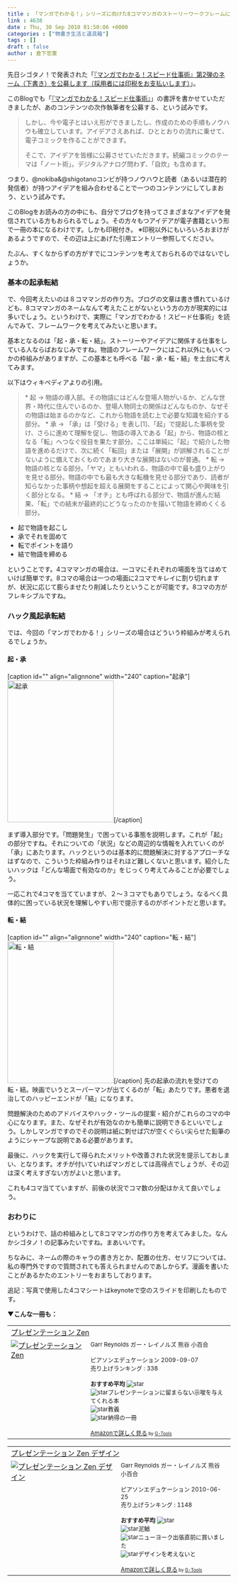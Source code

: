 ```yaml
---
title : 「マンガでわかる！」シリーズに向けた8コママンガのストーリーワークフレームについて
link : 4638
date : Thu, 30 Sep 2010 01:50:06 +0000
categories : ["物書き生活と道具箱"]
tags : []
draft : false
author : 倉下忠憲
---
```


先日シゴタノ！で発表された「<a href="http://cyblog.jp/modules/weblogs/4658">『マンガでわかる！スピード仕事術』第2弾のネーム（下書き）を公募します（採用者には印税をお支払いします）</a>」。

このBlogでも「<a href="https://rashita.net/blog/?p=4606">『マンガでわかる！スピード仕事術』</a>」の書評を書かせていただきましたが、あのコンテンツの次作執筆者を公募する、という試みです。

<blockquote>
しかし、今や電子とはいえ形ができましたし、作成のための手順もノウハウも確立しています。アイデアさえあれば、ひととおりの流れに乗せて、電子コミックを作ることができます。

そこで、アイデアを皆様に公募させていただきます。続編コミックのテーマは「ノート術」。デジタルアナログ問わず、「自炊」も含めます。
</blockquote>

つまり、@nokiba&@shigotanoコンビが持つノウハウと読者（あるいは潜在的発信者）が持つアイデアを組み合わせることで一つのコンテンツにしてしまおう、という試みです。

このBlogをお読みの方の中にも、自分でブログを持ってさまざまなアイデアを発信されている方もおられるでしょう。その方々もつアイデアが電子書籍という形で一冊の本になるわけです。しかも印税付き。
※印税以外にもいろいろおまけがあるようですので、その辺は上にあげた引用エントリー参照してください。

たぶん、すくなからずの方がすでにコンテンツを考えておられるのではないでしょうか。
<h3>基本の起承転結</h3>
で、今回考えたいのは８コママンガの作り方。ブログの文章は書き慣れているけども、8コママンガのネームなんて考えたことがないという方の方が現実的には多いでしょう。というわけで、実際に「マンガでわかる！スピード仕事術」を読んでみて、フレームワークを考えてみたいと思います。

基本となるのは「起・承・転・結」。ストーリーやアイデアに関係する仕事をしている人ならばおなじみですね。物語のフレームワークにはこれ以外にもいくつかの枠組みがありますが、この基本とも呼べる「起・承・転・結」を土台に考えてみます。

以下はウィキペディアよりの引用。

<blockquote>
    * 起 → 物語の導入部。その物語にはどんな登場人物がいるか、どんな世界・時代に住んでいるのか、登場人物同士の関係はどんなものか、なぜその物語は始まるのかなど、これから物語を読む上で必要な知識を紹介する部分。
    * 承 → 「承」は「受ける」を表し[1]、「起」で提起した事柄を受け、さらに進めて理解を促し、物語の導入である「起」から、物語の核となる「転」へつなぐ役目を果たす部分。ここは単純に「起」で紹介した物語を進めるだけで、次に続く「転回」または「展開」が誤解されることがないように備えておくものであまり大きな展開はないのが普通。
    * 転 → 物語の核となる部分。「ヤマ」ともいわれる、物語の中で最も盛り上がりを見せる部分。物語の中でも最も大きな転機を見せる部分であり、読者が知らなかった事柄や想起を超える展開をすることによって関心や興味を引く部分となる。
    * 結 → 「オチ」とも呼ばれる部分で、物語が進んだ結果、「転」での結末が最終的にどうなったのかを描いて物語を締めくくる部分。

</blockquote>
<ul>
	<li>起で物語を起こし</li>
	<li>承でそれを固めて</li>
	<li>転でポイントを語り</li>
	<li>結で物語を締める</li>
</ul>



ということです。4コママンガの場合は、一コマにそれぞれの場面を当てはめていけば簡単です。8コマの場合は一つの場面に2コマでキレイに割り切れますが、状況に応じて膨らませたり削減したりということが可能です。8コマの方がフレキシブルですね。

<h3>ハック風起承転結</h3>
では、今回の「マンガでわかる！」シリーズの場合はどういう枠組みが考えられるでしょうか。

<h4>起・承</h4>
[caption id="" align="alignnone" width="240" caption="起承"]<img alt="起承" src="http://posterous.com/getfile/files.posterous.com/temp-2010-09-29/EhlhmIpFeiaDdAlisnopctaaogboptkGFtiovwvhBfiBdapolmhmFAnaamDi/_1.JPG" title="起承" width="240" height="320" />[/caption]

まず導入部分です。「問題発生」で困っている事態を説明します。これが「起」の部分ですね。それについての「状況」などの周辺的な情報を入れていくのが「承」にあたります。ハックというのは基本的に問題解決に対するアプローチなはずなので、こういうた枠組み作りはそれほど難しくないと思います。紹介したいハックは「どんな場面で有効なのか」をじっくり考えてみることが必要でしょう。

一応これで4コマを当てていますが、２～３コマでもありでしょう。なるべく具体的に困っている状況を理解しやすい形で提示するのがポイントだと思います。

<h4>転・結</h4>
[caption id="" align="alignnone" width="240" caption="転・結"]<img alt="転・結" src="http://posterous.com/getfile/files.posterous.com/temp-2010-09-29/BvbkwsyhiBHFfbJgsFidJbjCjzDhzitGiaywGhxGxlCIxtABprfsglnGxsyE/_2.JPG" title="転・結" width="240" height="320" />[/caption]
先の起承の流れを受けての転・結。映画でいうとスーパーマンが出てくるのが「転」あたりです。悪者を退治してのハッピーエンドが「結」になります。

問題解決のためのアドバイスやハック・ツールの提案・紹介がこれらのコマの中心になります。また、なぜそれが有効なのかも簡単に説明できるといいでしょう。しかしマンガですのでその説明は紙に刺せば穴が空くぐらい尖らせた鉛筆のようにシャープな説明である必要があります。

最後に、ハックを実行して得られたメリットや改善された状況を提示しておしまい、となります。オチが付いていればマンガとしては高得点でしょうが、その辺は深く考えすぎない方がよいと思います。

これも4コマ当てていますが、前後の状況でコマ数の分配はかえて良いでしょう。

<h3>おわりに</h3>
というわけで、話の枠組みとして8コママンガの作り方を考えてみました。なんかシゴタノ！の記事みたいですね。まあいいです。

ちなみに、ネームの際のキャラの書き方とか、配置の仕方、セリフについては、私の専門外ですので質問されても答えられませんのであしからず。漫画を書いたことがあるかたのエントリーをおまちしております。

追記：写真で使用した4コマシートはkeynoteで空のスライドを印刷したものです。

<strong>▼こんな一冊も：</strong>
<table  border="0" cellpadding="5"><tr><td colspan="2"><a href="http://www.amazon.co.jp/%E3%83%97%E3%83%AC%E3%82%BC%E3%83%B3%E3%83%86%E3%83%BC%E3%82%B7%E3%83%A7%E3%83%B3-Zen-Garr-Reynolds/dp/4894713284%3FSubscriptionId%3D15SMZCTB9V8NGR2TW082%26tag%3Drashita1000-22%26linkCode%3Dxm2%26camp%3D2025%26creative%3D165953%26creativeASIN%3D4894713284" target="_top">プレゼンテーション Zen</a><img src="http://www.assoc-amazon.jp/e/ir?t=rashita1000-22&l=ur2&o=9" width="1" height="1" style="border: none;" alt="" /></td></tr><tr><td valign="top"><a href="http://www.amazon.co.jp/%E3%83%97%E3%83%AC%E3%82%BC%E3%83%B3%E3%83%86%E3%83%BC%E3%82%B7%E3%83%A7%E3%83%B3-Zen-Garr-Reynolds/dp/4894713284%3FSubscriptionId%3D15SMZCTB9V8NGR2TW082%26tag%3Drashita1000-22%26linkCode%3Dxm2%26camp%3D2025%26creative%3D165953%26creativeASIN%3D4894713284" target="_top"><img src="http://ecx.images-amazon.com/images/I/413z-nHOErL._SL160_.jpg" border="0" alt="プレゼンテーション Zen" /></a></td><td valign="top"><font size="-1">Garr Reynolds ガー・レイノルズ 熊谷 小百合 <br /><br />ピアソンエデュケーション  2009-09-07<br />売り上げランキング : 338<br /><br /><strong>おすすめ平均  </strong><img src="http://g-images.amazon.com/images/G/01/detail/stars-4-5.gif" alt="star" /><br /><img src="http://g-images.amazon.com/images/G/01/detail/stars-5-0.gif" alt="star" />プレゼンテーションに留まらない示唆を与えてくれる本<br /><img src="http://g-images.amazon.com/images/G/01/detail/stars-5-0.gif" alt="star" />教義<br /><img src="http://g-images.amazon.com/images/G/01/detail/stars-5-0.gif" alt="star" />納得の一冊<br /><br /><a href="http://www.amazon.co.jp/%E3%83%97%E3%83%AC%E3%82%BC%E3%83%B3%E3%83%86%E3%83%BC%E3%82%B7%E3%83%A7%E3%83%B3-Zen-Garr-Reynolds/dp/4894713284%3FSubscriptionId%3D15SMZCTB9V8NGR2TW082%26tag%3Drashita1000-22%26linkCode%3Dxm2%26camp%3D2025%26creative%3D165953%26creativeASIN%3D4894713284" target="_top">Amazonで詳しく見る</a></font><font size="-2"> by <a href="http://www.goodpic.com/mt/aws/index.html" >G-Tools</a></font></td></tr></table>

<table  border="0" cellpadding="5"><tr><td colspan="2"><a href="http://www.amazon.co.jp/%E3%83%97%E3%83%AC%E3%82%BC%E3%83%B3%E3%83%86%E3%83%BC%E3%82%B7%E3%83%A7%E3%83%B3-Zen-%E3%83%87%E3%82%B6%E3%82%A4%E3%83%B3-Garr-Reynolds/dp/4894713993%3FSubscriptionId%3D15SMZCTB9V8NGR2TW082%26tag%3Drashita1000-22%26linkCode%3Dxm2%26camp%3D2025%26creative%3D165953%26creativeASIN%3D4894713993" target="_top">プレゼンテーション Zen デザイン</a><img src="http://www.assoc-amazon.jp/e/ir?t=rashita1000-22&l=ur2&o=9" width="1" height="1" style="border: none;" alt="" /></td></tr><tr><td valign="top"><a href="http://www.amazon.co.jp/%E3%83%97%E3%83%AC%E3%82%BC%E3%83%B3%E3%83%86%E3%83%BC%E3%82%B7%E3%83%A7%E3%83%B3-Zen-%E3%83%87%E3%82%B6%E3%82%A4%E3%83%B3-Garr-Reynolds/dp/4894713993%3FSubscriptionId%3D15SMZCTB9V8NGR2TW082%26tag%3Drashita1000-22%26linkCode%3Dxm2%26camp%3D2025%26creative%3D165953%26creativeASIN%3D4894713993" target="_top"><img src="http://ecx.images-amazon.com/images/I/51F1nBPMUUL._SL160_.jpg" border="0" alt="プレゼンテーション Zen デザイン" /></a></td><td valign="top"><font size="-1">Garr Reynolds ガー・レイノルズ 熊谷 小百合 <br /><br />ピアソンエデュケーション  2010-06-25<br />売り上げランキング : 1148<br /><br /><strong>おすすめ平均  </strong><img src="http://g-images.amazon.com/images/G/01/detail/stars-4-5.gif" alt="star" /><br /><img src="http://g-images.amazon.com/images/G/01/detail/stars-3-0.gif" alt="star" />泥鰌<br /><img src="http://g-images.amazon.com/images/G/01/detail/stars-4-0.gif" alt="star" />ニューヨーク出張直前に買いました<br /><img src="http://g-images.amazon.com/images/G/01/detail/stars-5-0.gif" alt="star" />デザインを考えないと<br /><br /><a href="http://www.amazon.co.jp/%E3%83%97%E3%83%AC%E3%82%BC%E3%83%B3%E3%83%86%E3%83%BC%E3%82%B7%E3%83%A7%E3%83%B3-Zen-%E3%83%87%E3%82%B6%E3%82%A4%E3%83%B3-Garr-Reynolds/dp/4894713993%3FSubscriptionId%3D15SMZCTB9V8NGR2TW082%26tag%3Drashita1000-22%26linkCode%3Dxm2%26camp%3D2025%26creative%3D165953%26creativeASIN%3D4894713993" target="_top">Amazonで詳しく見る</a></font><font size="-2"> by <a href="http://www.goodpic.com/mt/aws/index.html" >G-Tools</a></font></td></tr></table>





